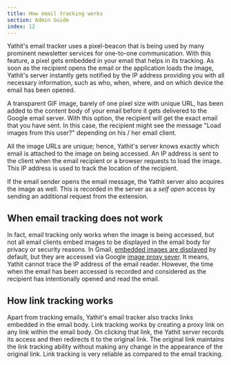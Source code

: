 ```yaml
---
title: How email tracking works
section: Admin Guide
index: 12
---
```




Yathit's email tracker uses a pixel-beacon that is being used by many prominent newsletter services for one-to-one communication. With this feature, a pixel gets embedded in your email that helps in its tracking. As soon as the recipient opens the email or the application loads the image, Yathit's server instantly gets notified by the IP address providing you with all necessary information, such as who, when, where, and on which device the email has been opened.

A transparent GIF image, barely of one pixel size with unique URL, has been added to the content body of your email before it gets delivered to the Google email server. With this option, the recipient will get the exact email that you have sent. In this case, the recipient might see the message "Load images from this user?" depending on his / her email client.

All the image URLs are unique; hence, Yathit's server knows exactly which email is attached to the image on being accessed. An IP address is sent to the client when the email recipient or a browser requests to load the image. This IP address is used to track the location of the recipient.

If the email sender opens the email message, the Yathit server also acquires the image as well. This is recorded in the server as a _self open_ access by sending an additional request from the extension.

## When email tracking does not work

In fact, email tracking only works when the image is being accessed, but not all email clients embed images to be displayed in the email body for privacy or security reasons. In Gmail, [embedded images are displayed](http://gmailblog.blogspot.sg/2013/12/images-now-showing.html) by default, but they are accessed via Google [image proxy sever](https://support.google.com/mail/answer/145919?p=display_images&rd=1). It means, Yathit cannot trace the IP address of the email reader. However, the time when the email has been accessed is recorded and considered as the recipient has intentionally opened and read the email.

## How link tracking works

Apart from tracking emails, Yathit's email tracker also tracks links embedded in the email body. Link tracking works by creating a proxy link on any link within the email body. On clicking that link, the Yathit server records its access and then redirects it to the original link. The original link maintains the link tracking ability without making any change in the appearance of the original link. Link tracking is very reliable as compared to the email tracking.


